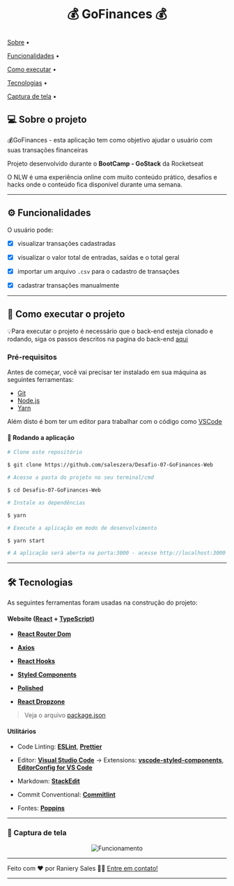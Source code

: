 
<h1  align="center">

💰️ GoFinances 💰️

</h1>


<p  align="center">

<a  href="#-sobre-o-projeto">Sobre</a> •

<a  href="#%EF%B8%8F-funcionalidades">Funcionalidades</a> •

<a  href="#-como-executar-o-projeto">Como executar</a> •

<a  href="#-tecnologias">Tecnologias</a> •

<a  href="#%EF%B8%8F-captura-de-tela">Captura de tela</a> •

</p>




## 💻 Sobre o projeto



💰️GoFinances - esta aplicação tem como objetivo ajudar o usuário com suas transações financeiras



Projeto desenvolvido durante o **BootCamp - GoStack** da Rocketseat

O NLW é uma experiência online com muito conteúdo prático, desafios e hacks onde o conteúdo fica disponível durante uma semana.



---



## ⚙️ Funcionalidades



O usuário pode:

- [x] visualizar transações cadastradas

- [x] visualizar o valor total de entradas, saídas e o total geral

- [x] importar um arquivo `.csv` para o cadastro de transações

- [x] cadastrar transações manualmente


---

## 🚀 Como executar o projeto


💡Para executar o projeto é necessário que o back-end esteja clonado e rodando, siga os passos descritos na pagina do back-end [aqui](https://github.com/saleszera/desafio-database-upload)



### Pré-requisitos



Antes de começar, você vai precisar ter instalado em sua máquina as seguintes ferramentas:

- [Git](https://git-scm.com)
- [Node.js](https://nodejs.org/en/)
- [Yarn](https://yarnpkg.com/getting-started/install)

Além disto é bom ter um editor para trabalhar com o código como [VSCode](https://code.visualstudio.com/)





#### 🧭 Rodando a aplicação



```bash
# Clone este repositório

$ git clone https://github.com/saleszera/Desafio-07-GoFinances-Web

# Acesse a pasta do projeto no seu terminal/cmd

$ cd Desafio-07-GoFinances-Web

# Instale as dependências

$ yarn

# Execute a aplicação em modo de desenvolvimento

$ yarn start

# A aplicação será aberta na porta:3000 - acesse http://localhost:3000

```


---

## 🛠 Tecnologias


As seguintes ferramentas foram usadas na construção do projeto:


#### **Website** ([React](https://reactjs.org/) + [TypeScript](https://www.typescriptlang.org/))

- **[React Router Dom](https://github.com/ReactTraining/react-router/tree/master/packages/react-router-dom)**

- **[Axios](https://github.com/axios/axios)**

- **[React Hooks](https://pt-br.reactjs.org/docs/hooks-intro.html)**

- **[Styled Components](https://styled-components.com/)**

- **[Polished](https://polished.js.org/)**

- **[React Dropzone](https://github.com/react-dropzone/react-dropzone)**

> Veja o arquivo [package.json](https://github.com/saleszera/Desafio-07-GoFinances-Web/blob/master/package.json)



#### **Utilitários**

- Code Linting:  **[ESLint](https://eslint.org/)**,  **[Prettier](https://prettier.io/docs/en/integrating-with-linters.html)**

- Editor: **[Visual Studio Code](https://code.visualstudio.com/)** → Extensions: **[vscode-styled-components](https://marketplace.visualstudio.com/items?itemName=jpoissonnier.vscode-styled-components)**, **[EditorConfig for VS Code](https://marketplace.visualstudio.com/items?itemName=EditorConfig.EditorConfig)**

- Markdown: **[StackEdit](https://stackedit.io/)**

- Commit Conventional: **[Commitlint](https://github.com/conventional-changelog/commitlint)**

- Fontes: **[Poppins](https://fonts.google.com/specimen/Poppins)**

---
### 🎥️ Captura de tela
  <div align="center">
	  <img src="https://media.giphy.com/media/o5qBVilWLo0tFknCDp/giphy.gif" alt="Funcionamento"/>
  </div>

---

Feito com ❤️ por Raniery Sales 👋🏽 [Entre em contato!](https://www.linkedin.com/in/raniery-sales/)


---
